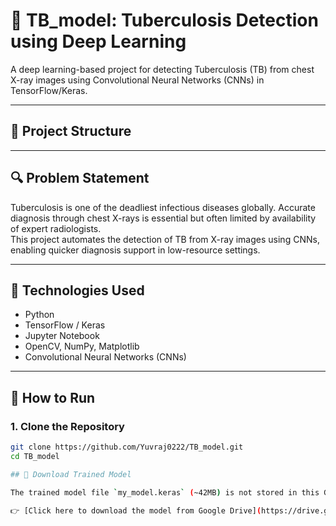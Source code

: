 # 🧠 TB_model: Tuberculosis Detection using Deep Learning

A deep learning-based project for detecting Tuberculosis (TB) from chest X-ray images using Convolutional Neural Networks (CNNs) in TensorFlow/Keras.

---

## 📁 Project Structure


---

## 🔍 Problem Statement

Tuberculosis is one of the deadliest infectious diseases globally. Accurate diagnosis through chest X-rays is essential but often limited by availability of expert radiologists.  
This project automates the detection of TB from X-ray images using CNNs, enabling quicker diagnosis support in low-resource settings.

---

## 🧪 Technologies Used

- Python
- TensorFlow / Keras
- Jupyter Notebook
- OpenCV, NumPy, Matplotlib
- Convolutional Neural Networks (CNNs)

---

## 🚀 How to Run

### 1. Clone the Repository

```bash
git clone https://github.com/Yuvraj0222/TB_model.git
cd TB_model

## 🔗 Download Trained Model

The trained model file `my_model.keras` (~42MB) is not stored in this GitHub repo due to file size limits.

👉 [Click here to download the model from Google Drive](https://drive.google.com/file/d/1yQokYlgQKkOeEME0MDAm5NfLzKPs1Zkn/view?usp=drive_link)
